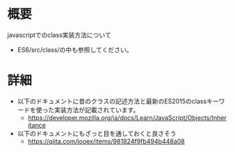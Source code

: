 # 概要
javascriptでのclass実装方法について

- ES6/src/class/の中も参照してください。

# 詳細
- 以下のドキュメントに昔のクラスの記述方法と最新のES2015のclassキーワードを使った実装方法が記載されています。
  - https://developer.mozilla.org/ja/docs/Learn/JavaScript/Objects/Inheritance
- 以下のドキュメントにもざっと目を通しておくと良さそう
  - https://qiita.com/jooex/items/981824f9fb494b448a08
